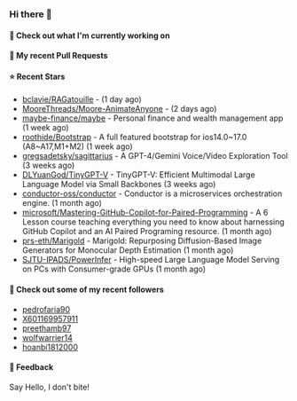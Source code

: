### Hi there 👋

#### 👷 Check out what I'm currently working on

#### 🔨 My recent Pull Requests


#### ⭐ Recent Stars

- [bclavie/RAGatouille](https://github.com/bclavie/RAGatouille) -  (1 day ago)
- [MooreThreads/Moore-AnimateAnyone](https://github.com/MooreThreads/Moore-AnimateAnyone) -  (2 days ago)
- [maybe-finance/maybe](https://github.com/maybe-finance/maybe) - Personal finance and wealth management app (1 week ago)
- [roothide/Bootstrap](https://github.com/roothide/Bootstrap) - A full featured bootstrap for ios14.0~17.0 (A8~A17,M1&#43;M2) (1 week ago)
- [gregsadetsky/sagittarius](https://github.com/gregsadetsky/sagittarius) - A GPT-4/Gemini Voice/Video Exploration Tool (3 weeks ago)
- [DLYuanGod/TinyGPT-V](https://github.com/DLYuanGod/TinyGPT-V) - TinyGPT-V: Efficient Multimodal Large Language Model via Small Backbones (3 weeks ago)
- [conductor-oss/conductor](https://github.com/conductor-oss/conductor) - Conductor is a microservices orchestration engine. (1 month ago)
- [microsoft/Mastering-GitHub-Copilot-for-Paired-Programming](https://github.com/microsoft/Mastering-GitHub-Copilot-for-Paired-Programming) - A 6 Lesson course teaching everything you need to know about harnessing GitHub Copilot and an AI Paired Programing resource. (1 month ago)
- [prs-eth/Marigold](https://github.com/prs-eth/Marigold) - Marigold: Repurposing Diffusion-Based Image Generators for Monocular Depth Estimation (1 month ago)
- [SJTU-IPADS/PowerInfer](https://github.com/SJTU-IPADS/PowerInfer) - High-speed Large Language Model Serving on PCs with Consumer-grade GPUs (1 month ago)

#### 👯 Check out some of my recent followers

- [pedrofaria90](https://github.com/pedrofaria90)
- [X601169957911](https://github.com/X601169957911)
- [preethamb97](https://github.com/preethamb97)
- [wolfwarrier14](https://github.com/wolfwarrier14)
- [hoanbi1812000](https://github.com/hoanbi1812000)

#### 💬 Feedback

Say Hello, I don't bite!
